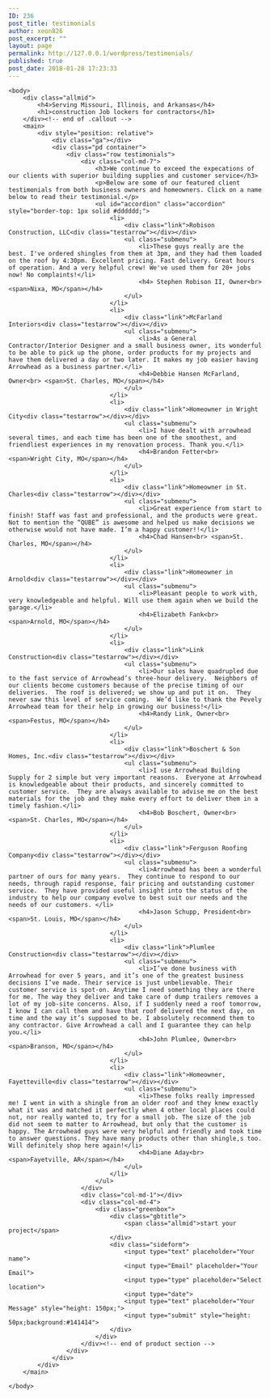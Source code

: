 ```yaml
---
ID: 236
post_title: testimonials
author: xeon826
post_excerpt: ""
layout: page
permalink: http://127.0.0.1/wordpress/testimonials/
published: true
post_date: 2018-01-28 17:23:33
---
```

	<body>
		<div class="allmid">
			<h4>Serving Missouri, Illinois, and Arkansas</h4>
			<h1>construction Job lockers for contractors</h1>
		</div><!-- end of .callout -->
		<main>
			<div style="position: relative">
				<div class="ga"></div>
				<div class="pd container">
					<div class="row testimonials">
						<div class="col-md-7">
							<h3>We continue to exceed the expecations of our clients with superior building supplies and customer service</h3>
							<p>Below are some of our featured client testimonials from both business owners and homeowners. Click on a name below to read their testimonial.</p>
							<ul id="accordion" class="accordion" style="border-top: 1px solid #dddddd;">
								<li>
									<div class="link">Robison Construction, LLC<div class="testarrow"></div></div>
									<ul class="submenu">
										<li>These guys really are the best. I've ordered shingles from them at 3pm, and they had them loaded on the roof by 4:30pm. Excellent pricing. Fast delivery. Great hours of operation. And a very helpful crew! We've used them for 20+ jobs now! No complaints!</li>
										<h4> Stephen Robison II, Owner<br> <span>Nixa, MO</span></h4>
									</ul>
								</li>
								<li>
									<div class="link">McFarland Interiors<div class="testarrow"></div></div>
									<ul class="submenu">
										<li>As a General Contractor/Interior Designer and a small business owner, its wonderful to be able to pick up the phone, order products for my projects and have them delivered a day or two later. It makes my job easier having Arrowhead as a business partner.</li>
										<h4>Debbie Hansen McFarland, Owner<br> <span>St. Charles, MO</span></h4>
									</ul>
								</li>
								<li>
									<div class="link">Homeowner in Wright City<div class="testarrow"></div></div>
									<ul class="submenu">
										<li>I have dealt with arrowhead several times, and each time has been one of the smoothest, and friendliest experiences in my renovation process. Thank you.</li>
										<h4>Brandon Fetter<br> <span>Wright City, MO</span></h4>
									</ul>
								</li>
								<li>
									<div class="link">Homeowner in St. Charles<div class="testarrow"></div></div>
									<ul class="submenu">
										<li>Great experience from start to finish! Staff was fast and professional, and the products were great. Not to mention the “QUBE” is awesome and helped us make decisions we otherwise would not have made. I’m a happy customer!!</li>
										<h4>Chad Hansen<br> <span>St. Charles, MO</span></h4>
									</ul>
								</li>
								<li>
									<div class="link">Homeowner in Arnold<div class="testarrow"></div></div>
									<ul class="submenu">
										<li>Pleasant people to work with, very knowledgeable and helpful. Will use them again when we build the garage.</li>
										<h4>Elizabeth Fank<br> <span>Arnold, MO</span></h4>
									</ul>
								</li>
								<li>
									<div class="link">Link Construction<div class="testarrow"></div></div>
									<ul class="submenu">
										<li>Our sales have quadrupled due to the fast service of Arrowhead’s three-hour delivery.  Neighbors of our clients become customers because of the precise timing of our deliveries.  The roof is delivered; we show up and put it on.  They never saw this level of service coming.  We’d like to thank the Pevely Arrowhead team for their help in growing our business!</li>
										<h4>Randy Link, Owner<br> <span>Festus, MO</span></h4>
									</ul>
								</li>
								<li>
									<div class="link">Boschert & Son Homes, Inc.<div class="testarrow"></div></div>
									<ul class="submenu">
										<li>I use Arrowhead Building Supply for 2 simple but very important reasons.  Everyone at Arrowhead is knowledgeable about their products, and sincerely committed to customer service.  They are always available to advise me on the best materials for the job and they make every effort to deliver them in a timely fashion.</li>
										<h4>Bob Boschert, Owner<br> <span>St. Charles, MO</span></h4>
									</ul>
								</li>
								<li>
									<div class="link">Ferguson Roofing Company<div class="testarrow"></div></div>
									<ul class="submenu">
										<li>Arrowhead has been a wonderful partner of ours for many years.  They continue to respond to our needs, through rapid response, fair pricing and outstanding customer service.  They have provided useful insight into the status of the industry to help our company evolve to best suit our needs and the needs of our customers. </li>
										<h4>Jason Schupp, President<br> <span>St. Louis, MO</span></h4>
									</ul>
								</li>
								<li>
									<div class="link">Plumlee Construction<div class="testarrow"></div></div>
									<ul class="submenu">
										<li>I’ve done business with Arrowhead for over 5 years, and it’s one of the greatest business decisions I’ve made. Their service is just unbelievable. Their customer service is spot-on. Anytime I need something they are there for me. The way they deliver and take care of dump trailers removes a lot of my job-site concerns. Also, if I suddenly need a roof tomorrow, I know I can call them and have that roof delivered the next day, on time and the way it’s supposed to be. I absolutely recommend them to any contractor. Give Arrowhead a call and I guarantee they can help you.</li>
										<h4>John Plumlee, Owner<br> <span>Branson, MO</span></h4>
									</ul>
								</li>
								<li>
									<div class="link">Homeowner, Fayetteville<div class="testarrow"></div></div>
									<ul class="submenu">
										<li>These folks really impressed me! I went in with a shingle from an older roof and they knew exactly what it was and matched it perfectly when 4 other local places could not, nor really wanted to, try for a small job. The size of the job did not seem to matter to Arrowhead, but only that the customer is happy. The Arrowhead guys were very helpful and friendly and took time to answer questions. They have many products other than shingle,s too. Will definitely shop here again!</li>
										<h4>Diane Aday<br> <span>Fayetville, AR</span></h4>
									</ul>
								</li>
							</ul>
						</div>
						<div class="col-md-1"></div>
						<div class="col-md-4">
							<div class="greenbox">
								<div class="gbtitle">
									<span class="allmid">start your project</span>
								</div>
								<div class="sideform">
									<input type="text" placeholder="Your name">
									<input type="Email" placeholder="Your Email">
									<input type="type" placeholder="Select location">
									<input type="date">
									<input type="text" placeholder="Your Message" style="height: 150px;">
									<input type="submit" style="height: 50px;background:#141414">
								</div>
							</div>
						</div><!-- end of product section -->
					</div>
				</div>
			</div>
		</main>
		
	</body>